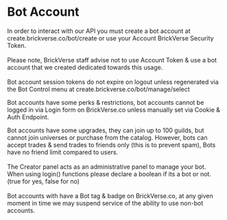 # Bot Account

In order to interact with our API you must create a bot account at create.brickverse.co/bot/create or use your Account BrickVerse Security Token.\
\
Please note, BrickVerse staff advise not to use Account Token & use a bot account that we created dedicated towards this usage.\
\
Bot account session tokens do not expire on logout unless regenerated via the Bot Control menu at create.brickverse.co/bot/manage/select

Bot accounts have some perks & restrictions, bot accounts cannot be logged in via Login form on BrickVerse.co unless manually set via Cookie & Auth Endpoint.

Bot accounts have some upgrades, they can join up to 100 guilds, but cannot join universes or purchase from the catalog. However, bots can accept trades & send trades to friends only (this is to prevent spam), Bots have no friend limit compared to users.\
\
The Creator panel acts as an administrative panel to manage your bot. When using login() functions please declare a boolean if its a bot or not. (true for yes, false for no)\
\
Bot accounts with have a Bot tag & badge on BrickVerse.co, at any given moment in time we may suspend service of the ability to use non-bot accounts.
